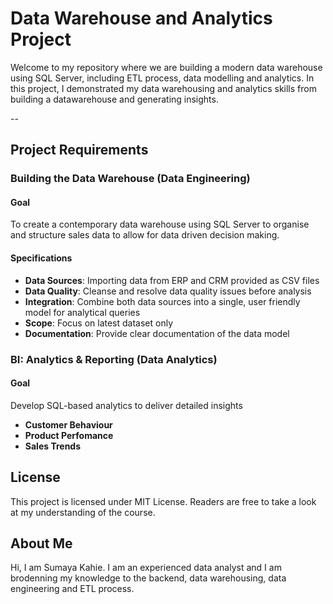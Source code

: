 # Data Warehouse and Analytics Project

Welcome to my repository where we are building a modern data warehouse using SQL Server, including ETL process, data modelling and analytics.
In this project, I demonstrated my data warehousing and analytics skills from building a datawarehouse and generating insights. 

--
## Project Requirements

### Building the Data Warehouse (Data Engineering)

#### Goal
To create a contemporary data warehouse using SQL Server to organise and structure sales data to allow for data driven decision making.

#### Specifications
- **Data Sources**: Importing data from ERP and CRM provided as CSV files
- **Data Quality**: Cleanse and resolve data quality issues before analysis
- **Integration**: Combine both data sources into a single, user friendly model for analytical queries
- **Scope**: Focus on latest dataset only
- **Documentation**: Provide clear documentation of the data model


### BI: Analytics & Reporting (Data Analytics)

#### Goal
Develop SQL-based analytics to deliver detailed insights
- **Customer Behaviour**
- **Product Perfomance**
- **Sales Trends**

## License

This project is licensed under MIT License. Readers are free to take a look at my understanding of the course.

## About Me

Hi, I am Sumaya Kahie. I am an experienced data analyst and I am brodenning my knowledge to the backend, data warehousing, data engineering and ETL process. 






